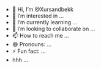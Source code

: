 - 👋 Hi, I’m @Xursandbekk
- 👀 I’m interested in ...
- 🌱 I’m currently learning ...
- 💞️ I’m looking to collaborate on ...
- 📫 How to reach me ...
- 😄 Pronouns: ...
- ⚡ Fun fact: ...
- hhh ...

<!---
Xursandbekk/Xursandbekk is a ✨ special ✨ repository because its `README.md` (this file) appears on your GitHub profile.
You can click the Preview link to take a look at your changes.
--->
